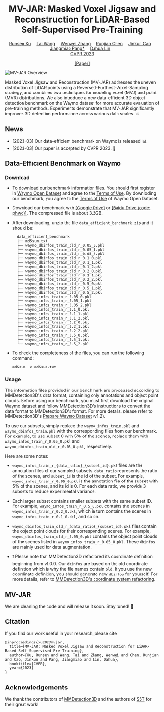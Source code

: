 <div align="center">

<h1>MV-JAR: Masked Voxel Jigsaw and Reconstruction for LiDAR-Based Self-Supervised Pre-Training</h1>

<div>
    <a href='https://scholar.google.com/citations?user=MOobrCcAAAAJ&hl=zh-CN&authuser=1' target='_blank'>Runsen Xu</a>&emsp;
    <a href='https://tai-wang.github.io/' target='_blank'>Tai Wang</a>&emsp;
    <a href='http://zhangwenwei.cn/' target='_blank'>Wenwei Zhang</a>&emsp;
    <a href='https://www.rjchen.site/' target='_blank'>Runjian Chen</a>&emsp;
    <a href='http://www.jinkuncao.com/' target='_blank'>Jinkun Cao</a>&emsp;
    <a href='https://oceanpang.github.io/' target='_blank'>Jiangmiao Pang*</a>&emsp;
    <a href='http://dahua.site/' target='_blank'>Dahua Lin</a>&emsp;
</div>
<a href='https://cvpr2023.thecvf.com/' target='_blank'>CVPR 2023</a>

<a href='https://arxiv.org/abs/2303.13510' target='_blank'>[Paper]</a>

</div>

![MV-JAR Overview](https://user-images.githubusercontent.com/82316014/227317603-8f20f4e1-fb0b-4f74-9b40-d25317eb7733.png)

Masked Voxel Jigsaw and Reconstruction (MV-JAR) addresses the uneven distribution of LiDAR points using a Reversed-Furthest-Voxel-Sampling strategy, and combines two techniques for modeling voxel (MVJ) and point (MVR) distributions. We also introduce a new data-efficient 3D object detection benchmark on the Waymo dataset for more accurate evaluation of pre-training methods. Experiments demonstrate that MV-JAR significantly improves 3D detection performance across various data scales. &#x1F4A5;

## News
- [2023-03] Our data-efficient benchmark on Waymo is released. &#x1F4CA;
- [2023-03] Our paper is accepted by CVPR 2023. &#x1F389;

## Data-Efficient Benchmark on Waymo
### Download
- To download our benchmark information files. You should first register in [Waymo Open Dataset](https://waymo.com/open/) and agree to the [Terms of Use](https://waymo.com/open/terms/). By downloding our benchmark, you agree to the [Terms of Use](https://waymo.com/open/terms/) of Waymo Open Dataset.

- Download our benchmark with [[Google Drive]](https://drive.google.com/file/d/1LFSKAZQqJABztOgDSUa_qhZVmSG9ds68/view?usp=sharing) or [[Baidu Drive (code: phwq)]](https://pan.baidu.com/s/1Cg0asPG_8ql2HrXKWlKGBA?pwd=phwq). The compressed file is about 3.2GB.

- After downloading, unzip the file `data_efficient_benchmark.zip` and it should be:
  ```
    data_efficient_benchmark
    ├── md5sum.txt
    ├── waymo_dbinfos_train_old_r_0.05_0.pkl
    ├── waymo_dbinfos_train_old_r_0.05_1.pkl
    ├── waymo_dbinfos_train_old_r_0.05_2.pkl
    ├── waymo_dbinfos_train_old_r_0.1_0.pkl
    ├── waymo_dbinfos_train_old_r_0.1_1.pkl
    ├── waymo_dbinfos_train_old_r_0.1_2.pkl
    ├── waymo_dbinfos_train_old_r_0.2_0.pkl
    ├── waymo_dbinfos_train_old_r_0.2_1.pkl
    ├── waymo_dbinfos_train_old_r_0.2_2.pkl
    ├── waymo_dbinfos_train_old_r_0.5_0.pkl
    ├── waymo_dbinfos_train_old_r_0.5_1.pkl
    ├── waymo_dbinfos_train_old_r_0.5_2.pkl
    ├── waymo_infos_train_r_0.05_0.pkl
    ├── waymo_infos_train_r_0.05_1.pkl
    ├── waymo_infos_train_r_0.05_2.pkl
    ├── waymo_infos_train_r_0.1_0.pkl
    ├── waymo_infos_train_r_0.1_1.pkl
    ├── waymo_infos_train_r_0.1_2.pkl
    ├── waymo_infos_train_r_0.2_0.pkl
    ├── waymo_infos_train_r_0.2_1.pkl
    ├── waymo_infos_train_r_0.2_2.pkl
    ├── waymo_infos_train_r_0.5_0.pkl
    ├── waymo_infos_train_r_0.5_1.pkl
    └── waymo_infos_train_r_0.5_2.pkl
  ```

- To check the completeness of the files, you can run the following command:
  ```
  md5sum -c md5sum.txt
  ```
  
### Usage
The information files provided in our benchmark are processed according to MMDetection3D's data format, containing only annotations and object point clouds. Before using our benchmark, you must first download the original Waymo dataset and follow MMDetection3D's instructions to convert the data format to MMDetection3D's format. For more details, please refer to MMDetection3D's [Prepare Waymo Dataset](https://mmdetection3d.readthedocs.io/en/v0.18.1/datasets/waymo_det.html) (v1.2).

To use our subsets, simply replace the `waymo_infos_train.pkl` and `waymo_dbinfos_train.pkl` with the corresponding files from our benchmark. For example, to use subset 0 with 5% of the scenes, replace them with `waymo_infos_train_r_0.05_0.pkl` and `waymo_dbinfos_train_old_r_0.05_0.pkl`, respectively.

Here are some notes:
- `waymo_infos_train_r_{data_ratio}_{subset_id}.pkl` files are the annotation files of our sampled subsets. `data_ratio` represents the ratio of the scenes, and `subset_id` is the id of the subset. For example, `waymo_infos_train_r_0.05_0.pkl` is the annotation file of the subset with 5% of the scenes, and its id is 0. For each data ratio, we provide 3 subsets to reduce experimental variance.

- Each larger subset contains smaller subsets with the same subset ID. For example, `waymo_infos_train_r_0.5_0.pkl` contains the scenes in `waymo_infos_train_r_0.2_0.pkl`, which in turn contains the scenes in `waymo_infos_train_r_0.1_0.pkl`, and so on.

- `waymo_dbinfos_train_old_r_{data_ratio}_{subset_id}.pkl` files contain the object point clouds for their corresponding scenes. For example, `waymo_dbinfos_train_old_r_0.05_0.pkl` contains the object point clouds of the scenes listed in `waymo_infos_train_r_0.05_0.pkl`. These `dbinfos` are mainly used for data augmentation.

- &#x2757; Please note that MMDetection3D refactored its coordinate definition beginning from v1.0.0. Our `dbinfos` are based on the old coordinate definition which is why the file names contain `old`. If you use the new coordinate definition, you should generate new `dbinfos` for yourself. For more details, refer to [MMDetection3D's coordinate system refactoring](https://github.com/open-mmlab/mmdetection3d/blob/v1.0.0.dev0/docs/en/compatibility.md#coordinate-system-refactoring).

## MV-JAR
We are cleaning the code and will release it soon. Stay tuned! &#x1F4E3;

## Citation
If you find our work useful in your research, please cite:
```
@inproceedings{xu2023mvjar,
  title={MV-JAR: Masked Voxel Jigsaw and Reconstruction for LiDAR-Based Self-Supervised Pre-Training},
  author={Xu, Runsen and Wang, Tai and Zhang, Wenwei and Chen, Runjian and Cao, Jinkun and Pang, Jiangmiao and Lin, Dahua},
  booktitle={CVPR},
  year={2023}
}
```

## Acknowledgements
We thank the contributors of [MMDetection3D](https://github.com/open-mmlab/mmdetection3d) and the authors of [SST](https://github.com/tusen-ai/SST) for their great work!
